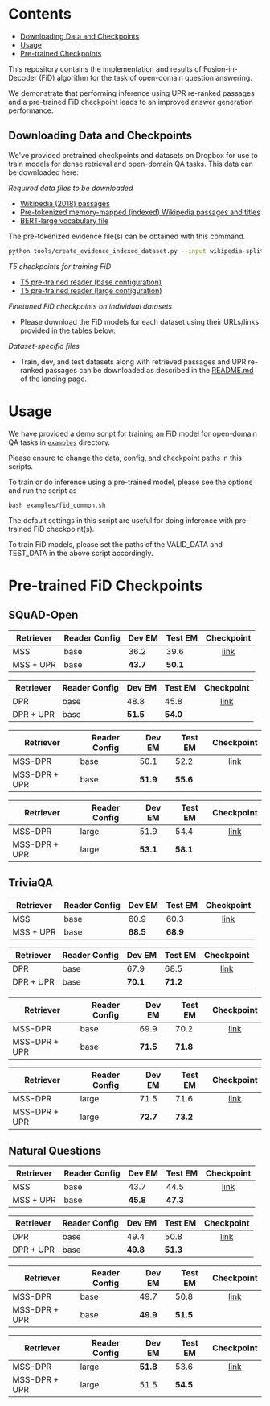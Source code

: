 
<a id="Open-Domain QA Experiments"></a>
# Contents
<!-- MarkdownTOC -->

- [Downloading Data and Checkpoints](#downloading-data-and-checkpoints)
- [Usage](#usage)
- [Pre-trained Checkpoints](#pre-trained-checkpoints)

<!-- /MarkdownTOC -->

This repository contains the implementation and results of Fusion-in-Decoder (FiD) algorithm for the task of open-domain question answering. 

We demonstrate that performing inference using UPR re-ranked passages and a pre-trained FiD checkpoint leads to an improved answer generation performance.  

<a id="downloading-data-and-checkpoints"></a>
## Downloading Data and Checkpoints
We've provided pretrained checkpoints and datasets on Dropbox for use to train models for dense retrieval and open-domain QA tasks. 
This data can be downloaded here:

*Required data files to be downloaded*
- [Wikipedia (2018) passages](https://www.dropbox.com/s/bezryc9win2bha1/psgs_w100.tar.gz)
- [Pre-tokenized memory-mapped (indexed) Wikipedia passages and titles](https://www.dropbox.com/s/nc49dkno8o3pgb3/evidence-wikipedia-indexed-mmap.tar.gz)
- [BERT-large vocabulary file](https://www.dropbox.com/s/ttblv1uggd4cijt/bert-large-uncased-vocab.txt)

The pre-tokenized evidence file(s) can be obtained with this command.
```bash
python tools/create_evidence_indexed_dataset.py --input wikipedia-split/psgs_w100.tsv --tsv-keys text title --tokenizer-type BertWordPieceLowerCase --vocab-file bert-vocab/bert-large-uncased-vocab.txt --output-prefix wikipedia-evidence --workers 25
```

*T5 checkpoints for training FiD*
- [T5 pre-trained reader (base configuration)](https://www.dropbox.com/s/33lm2685ifpei4l/mss-emdr2-reader-base-steps82k.tar.gz)
- [T5 pre-trained reader (large configuration)](https://www.dropbox.com/s/wjul4xgkgiuli6s/t5_large.tar.gz)

*Finetuned FiD checkpoints on individual datasets*
* Please download the FiD models for each dataset using their URLs/links provided in the tables below.

*Dataset-specific files*
* Train, dev, and test datasets along with retrieved passages and UPR re-ranked passages can be downloaded as described in the [README.md](../README.md) of the landing page.

<a id="usage"></a>
# Usage

We have provided a demo script for training an FiD model for open-domain QA tasks in [`examples`](./examples) directory.

Please ensure to change the data, config, and checkpoint paths in this scripts.

To train or do inference using a pre-trained model, please see the options and run the script as
```
bash examples/fid_common.sh
```
The default settings in this script are useful for doing inference with pre-trained FiD checkpoint(s).

To train FiD models, please set the paths of the VALID_DATA and TEST_DATA in the above script accordingly.

<a id="pre-trained-checkpoints"></a>
# Pre-trained FiD Checkpoints


## SQuAD-Open

| Retriever | Reader Config | Dev EM | Test EM | Checkpoint 
|-----------|---------------|--------|---------|:-----------:
| MSS | base | 36.2 | 39.6 | [link](https://www.dropbox.com/s/36zhaxim0lax9uv/fid-mss-squad1-base-topk100-bsize64.tar.gz)
| MSS + UPR | base | **43.7** | **50.1** |  |

| Retriever | Reader Config | Dev EM | Test EM | Checkpoint 
|-----------|---------------|--------|---------|:-----------:
| DPR | base | 48.8 | 45.8 | [link](https://www.dropbox.com/s/sb10urzlzs0jcmb/fid-dpr-squad1-base-topk100-bsize64.tar.gz)
| DPR + UPR | base | **51.5** | **54.0** |  |

| Retriever | Reader Config | Dev EM | Test EM | Checkpoint 
|-----------|---------------|--------|---------|:-----------:
| MSS-DPR | base | 50.1 | 52.2 | [link](https://www.dropbox.com/s/7a61gt3zuivxto8/fid-mss-dpr-squad1-base-topk100-bsize64.tar.gz)
| MSS-DPR + UPR | base | **51.9** | **55.6**  |  |

| Retriever | Reader Config | Dev EM | Test EM | Checkpoint 
|-----------|---------------|--------|---------|:-----------:
| MSS-DPR | large | 51.9 | 54.4 | [link](https://www.dropbox.com/s/nx4ahlhuywdvjg8/fid-mss-dpr-squad1-large-topk100-bsize64.tar.gz)
| MSS-DPR + UPR | large | **53.1** | **58.1** | |


## TriviaQA

| Retriever | Reader Config | Dev EM | Test EM | Checkpoint 
|-----------|---------------|--------|---------|:-----------:
| MSS | base | 60.9 | 60.3 | [link](https://www.dropbox.com/s/s92am9wcwunv1q5/fid-mss-trivia-base-topk100-bsize64.tar.gz)
| MSS + UPR | base | **68.5** | **68.9** | |

| Retriever | Reader Config | Dev EM | Test EM | Checkpoint 
|-----------|---------------|--------|---------|:-----------:
| DPR | base | 67.9 | 68.5 | [link](https://www.dropbox.com/s/dl0tb4at6090h00/fid-dpr-trivia-base-topk100-bsize64.tar.gz)
| DPR + UPR | base | **70.1** | **71.2** |  |

| Retriever | Reader Config | Dev EM | Test EM | Checkpoint 
|-----------|---------------|--------|---------|:-----------:
| MSS-DPR | base | 69.9 | 70.2 | [link](https://www.dropbox.com/s/7qpnndn3cf0rwkp/fid-mss-dpr-trivia-base-topk100-bsize64.tar.gz)
| MSS-DPR + UPR | base | **71.5** | **71.8** |  |

| Retriever | Reader Config | Dev EM | Test EM | Checkpoint 
|-----------|---------------|--------|---------|:-----------:
| MSS-DPR | large | 71.5 | 71.6 | [link](https://www.dropbox.com/s/2xlemikbnq86yf9/fid-mss-dpr-trivia-large-topk100-bsize64.tar.gz)
| MSS-DPR + UPR | large | **72.7** | **73.2** | |


## Natural Questions

 | Retriever | Reader Config | Dev EM | Test EM | Checkpoint 
 |-----------|---------------|--------|---------|:-----------:
 | MSS | base | 43.7 | 44.5 | [link](https://www.dropbox.com/s/2lbphzcac4w2tfp/fid-mss-nq-base-topk100-bsize64.tar.gz)
 | MSS + UPR | base | **45.8** | **47.3** |  |

| Retriever | Reader Config | Dev EM | Test EM | Checkpoint 
|-----------|---------------|--------|---------|:-----------:
| DPR | base | 49.4 | 50.8 | [link](https://www.dropbox.com/s/sno9ms6zphtajxq/fid-dpr-nq-base-topk100-bsize64.tar.gz)
| DPR + UPR | base | **49.8** | **51.3** |  |

| Retriever | Reader Config | Dev EM | Test EM | Checkpoint 
|-----------|---------------|--------|---------|:-----------:
| MSS-DPR | base | 49.7 | 50.8 | [link](https://www.dropbox.com/s/fo9vgophu81yjm3/fid-mss-dpr-nq-base-topk100-bsize64.tar.gz)
| MSS-DPR + UPR | base | **49.9** | **51.5** |  |

| Retriever | Reader Config | Dev EM | Test EM | Checkpoint 
|-----------|---------------|--------|---------|:-----------:
| MSS-DPR | large | **51.8** | 53.6 | [link](https://www.dropbox.com/s/wqbyq7b96hlaahr/fid-mss-dpr-nq-large-topk100-bsize64.tar.gz)
| MSS-DPR + UPR | large | 51.5 | **54.5** |  | 
